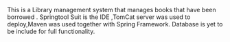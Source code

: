 This is a Library management system that manages books that have been borrowed .
Springtool Suit is the IDE ,TomCat server was used to deploy,Maven was used together with Spring Framework. 
Database is yet to be include for full functionality.
